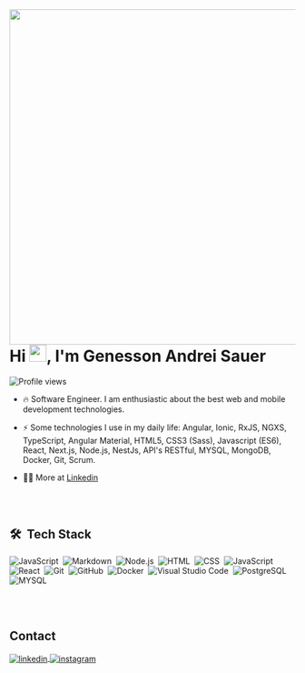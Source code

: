 <img align="right" height="590em" src="https://raw.githubusercontent.com/gist/genssauer/33ccfd0dca879d87e4c959f9c3ffeae7/raw/991808b9a458abd2bed09d5da15943b856b89310/githubcard.svg"/>
<h1 align="left">Hi <img src="https://raw.githubusercontent.com/kaueMarques/kaueMarques/master/hi.gif" height="30px">, I'm Genesson Andrei Sauer</h1>
<p align="left"> <img src="https://komarev.com/ghpvc/?username=genssauer&color=blue" alt="Profile views" /> </p>

- 🔥 Software Engineer. I am enthusiastic about the best web and mobile development technologies.

<!-- - 🔭 I’m currently working at [MJV Technology & Innovation](https://www.mjvinnovation.com) -->

- ⚡ Some technologies I use in my daily life: Angular, Ionic, RxJS, NGXS, TypeScript, Angular Material, HTML5, CSS3 (Sass), Javascript (ES6), React, Next.js, Node.js, NestJs, API's RESTful, MYSQL, MongoDB, Docker, Git, Scrum.

- 👨‍💻 More at [Linkedin](https://www.linkedin.com/in/genesson/)



<br><br>

## 🛠 &nbsp;Tech Stack

![JavaScript](https://img.shields.io/badge/-JavaScript-05122A?style=flat&logo=javascript)&nbsp;
![Markdown](https://img.shields.io/badge/-Typescript-05122A?style=flat&logo=typescript)&nbsp;
![Node.js](https://img.shields.io/badge/-Node.js-05122A?style=flat&logo=node.js)&nbsp;
![HTML](https://img.shields.io/badge/-HTML-05122A?style=flat&logo=HTML5)&nbsp;
![CSS](https://img.shields.io/badge/-CSS-05122A?style=flat&logo=CSS3&logoColor=1572B6)&nbsp;
![JavaScript](https://img.shields.io/badge/-Angular-05122A?style=flat&logo=Angular&logoColor=d50025)&nbsp;
![React](https://img.shields.io/badge/-React-05122A?style=flat&logo=react)&nbsp;
![Git](https://img.shields.io/badge/-Git-05122A?style=flat&logo=git)&nbsp;
![GitHub](https://img.shields.io/badge/-GitHub-05122A?style=flat&logo=github)&nbsp;
![Docker](https://img.shields.io/badge/-Docker-05122A?style=flat&logo=docker)&nbsp;
![Visual Studio Code](https://img.shields.io/badge/-Visual%20Studio%20Code-05122A?style=flat&logo=visual-studio-code&logoColor=007ACC)&nbsp;
![PostgreSQL](https://img.shields.io/badge/-PostgreSQL-05122A?style=flat&logo=postgresql)&nbsp;
![MYSQL](https://img.shields.io/badge/-MYSQL-05122A?style=flat&logo=mysql&logoColor=00758f)&nbsp;

<br><br>

## Contact

<p align="left">
  <a href="https://linkedin.com/in/genesson" target="_blank">
    <img align="center" src="https://img.shields.io/badge/-genesson-05122A?style=flat&logo=linkedin" alt="linkedin"/>
  </a>
  <a href="https://instagram.com/genssauer" target="_blank">
   <img align="center" src="https://img.shields.io/badge/-genssauer-05122A?style=flat&logo=instagram" alt="instagram"/>
  </a>
</p>
